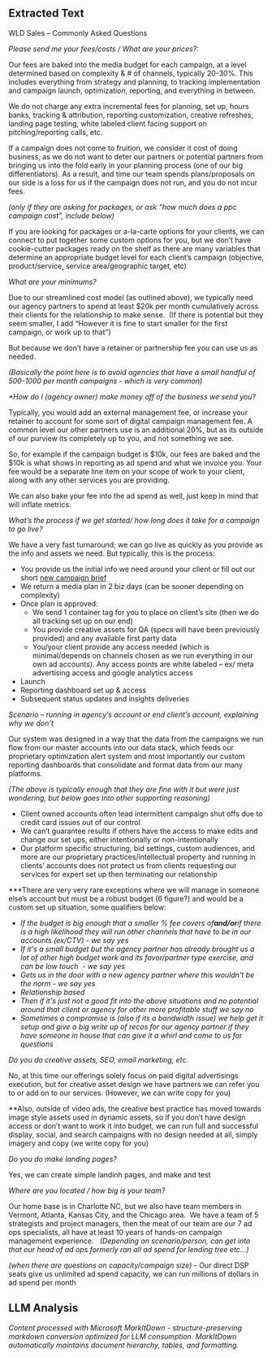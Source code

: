 ## Extracted Text
WLD Sales – Commonly Asked Questions

*Please send me your fees/costs / What are your prices?:*

Our fees are baked into the media budget for each campaign, at a level determined based on complexity & # of channels, typically 20-30%. This includes everything from strategy and planning, to tracking implementation and campaign launch, optimization, reporting, and everything in between.

We do not charge any extra incremental fees for planning, set up, hours banks, tracking & attribution, reporting customization, creative refreshes, landing page testing, white labeled client facing support on pitching/reporting calls, etc.

If a campaign does not come to fruition, we consider it cost of doing business, as we do not want to deter our partners or potential partners from bringing us into the fold early in your planning process (one of our big differentiators). As a result, and time our team spends plans/proposals on our side is a loss for us if the campaign does not run, and you do not incur fees.

*(only if they are asking for packages, or ask “how much does a ppc campaign cost”, include below)*

If you are looking for packages or a-la-carte options for your clients, we can connect to put together some custom options for you, but we don’t have cookie-cutter packages ready on the shelf as there are many variables that determine an appropriate budget level for each client’s campaign (objective, product/service, service area/geographic target, etc)

*What are your minimums?*

Due to our streamlined cost model (as outlined above), we typically need our agency partners to spend at least $20k per month cumulatively across their clients for the relationship to make sense.  (If there is potential but they seem smaller, I add “However it is fine to start smaller for the first campaign, or work up to that”)

But because we don’t have a retainer or partnership fee you can use us as needed.

*(Basically the point here is to avoid agencies that have a small handful of 500-1000 per month campaigns - which is very common)*

*\*How do I (agency owner) make money off of the business we send you?*

Typically, you would add an external management fee, or increase your retainer to account for some sort of digital campaign management fee. A common level our other partners use is an additional 20%, but as its outside of our purview its completely up to you, and not something we see.

So, for example if the campaign budget is $10k, our fees are baked and the $10k is what shows in reporting as ad spend and what we invoice you. Your fee would be a separate line item on your scope of work to your client, along with any other services you are providing.

We can also bake your fee into the ad spend as well, just keep in mind that will inflate metrics.

*What’s the process if we get started/ how long does it take for a campaign to go live?*

We have a very fast turnaround; we can go live as quickly as you provide as the info and assets we need. But typically, this is the process:

* You provide us the initial info we need around your client or fill out our short [new campaign brief](https://forms.gle/FWdHMmNya861AjWd9)
* We return a media plan in 2 biz days (can be sooner depending on complexity)
* Once plan is approved:
  + We send 1 container tag for you to place on client’s site (then we do all tracking set up on our end)
  + You provide creative assets for QA (specs will have been previously provided) and any available first party data
  + You/your client provide any access needed (which is minimal/depends on channels chosen as we run everything in our own ad accounts). Any access points are white labeled – ex/ meta advertising access and google analytics access
* Launch
* Reporting dashboard set up & access
* Subsequent status updates and insights deliveries

*Scenario – running in agency’s account or end client’s account, explaining why we don’t*

Our system was designed in a way that the data from the campaigns we run flow from our master accounts into our data stack, which feeds our proprietary optimization alert system and most importantly our custom reporting dashboards that consolidate and format data from our many platforms.

*(The above is typically enough that they are fine with it but were just wondering, but below goes into other supporting reasoning)*

* Client owned accounts often lead intermittent campaign shut offs due to credit card issues out of our control
* We can’t guarantee results if others have the access to make edits and change our set ups, either intentionally or non-intentionally
* Our platform specific structuring, bid settings, custom audiences, and more are our proprietary practices/intellectual property and running in clients’ accounts does not protect us from clients requesting our services for expert set up then terminating our relationship

\*\*\*There are very very rare exceptions where we will manage in someone else’s account but must be a robust budget (6 figure?) and would be a custom set up situation, some qualifiers below:

* *If the budget is big enough that a smaller % fee covers of****and/or****if there is a high likelihood they will run other channels that have to be in our accounts (ex/CTV) - we say yes*
* *If it's a small budget but the agency partner has already brought us a lot of other high budget work and its favor/partner type exercise, and can be low touch  - we say yes*
* *Gets us in the door with a new agency partner where this wouldn't be the norm - we say yes*
* *Relationship based*
* *Then if it's just not a good fit into the above situations and no potential around that client or agency for other more profitable stuff we say no*
* *Sometimes a compromise is (also if its a bandwidth issue) we help get it setup and give a big write up of recos for our agency partner if they have someone in house that can give it a whirl and come to us for questions*

*Do you do creative assets, SEO, email marketing, etc.*

No, at this time our offerings solely focus on paid digital advertisings execution, but for creative asset design we have partners we can refer you to or add on to our services. (However, we can write copy for you)

\*\*Also, outside of video ads, the creative best practice has moved towards image style assets used in dynamic assets, so if you don’t have design access or don’t want to work it into budget, we can run full and successful display, social, and search campaigns with no design needed at all, simply imagery and copy (we write copy for you)

*Do you do make landing pages?*

Yes, we can create simple landinh pages, and make and test

*Where are you located / how big is your team?*

Our home base is in Charlotte NC, but we also have team members in Vermont, Atlanta, Kansas City, and the Chicago area.  We have a team of 5 strategists and project managers, then the meat of our team are our 7 ad ops specialists, all have at least 10 years of hands-on campaign management experience.   *(Depending on scenario/person, can get into that our head of ad ops formerly ran all ad spend for lending tree etc…)*

*(when there are questions on capacity/campaign size)* - Our direct DSP seats give us unlimited ad spend capacity, we can run millions of dollars in ad spend per month

## LLM Analysis
*Content processed with Microsoft MarkItDown - structure-preserving markdown conversion optimized for LLM consumption. MarkItDown automatically maintains document hierarchy, tables, and formatting.*
